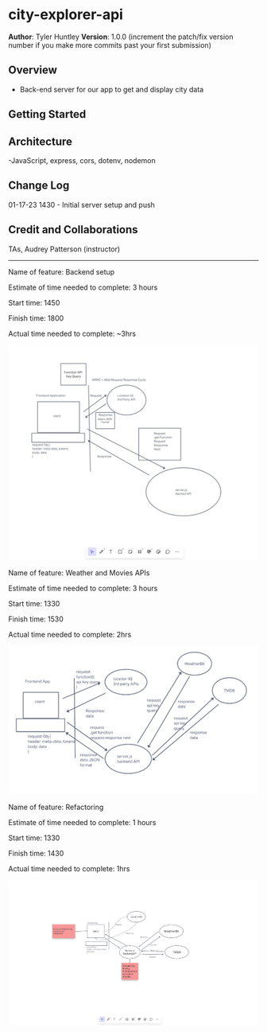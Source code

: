 # city-explorer-api

**Author**: Tyler Huntley
**Version**: 1.0.0 (increment the patch/fix version number if you make more commits past your first submission)

## Overview

- Back-end server for our app to get and display city data
<!-- Provide a high level overview of what this application is and why you are building it, beyond the fact that it's an assignment for this class. (i.e. What's your problem domain?) -->

## Getting Started


<!-- What are the steps that a user must take in order to build this app on their own machine and get it running? -->

## Architecture

-JavaScript, express, cors, dotenv, nodemon
<!-- Provide a detailed description of the application design. What technologies (languages, libraries, etc) you're using, and any other relevant design information. -->

## Change Log

01-17-23 1430 - Initial server setup and push
<!-- Use this area to document the iterative changes made to your application as each feature is successfully implemented. Use time stamps. Here's an example:

01-01-2001 4:59pm - Application now has a fully-functional express server, with a GET route for the location resource. -->

## Credit and Collaborations

TAs, Audrey Patterson (instructor)
<!-- Give credit (and a link) to other people or resources that helped you build this application. -->

---------------------------------------------------------------

Name of feature: Backend setup

Estimate of time needed to complete: 3 hours

Start time: 1450

Finish time: 1800

Actual time needed to complete: ~3hrs

![Whiteboard](img/WRRC-Whiteboard-Screenshot.jpg)

Name of feature: Weather and Movies APIs

Estimate of time needed to complete: 3 hours

Start time: 1330

Finish time: 1530

Actual time needed to complete: 2hrs

![Whiteboard](img/WhiteboardLab08.png)

Name of feature: Refactoring

Estimate of time needed to complete: 1 hours

Start time: 1330

Finish time: 1430

Actual time needed to complete: 1hrs

![Whiteboard](img/WRRC%20Screenshot%20Lab%209.jpg)
